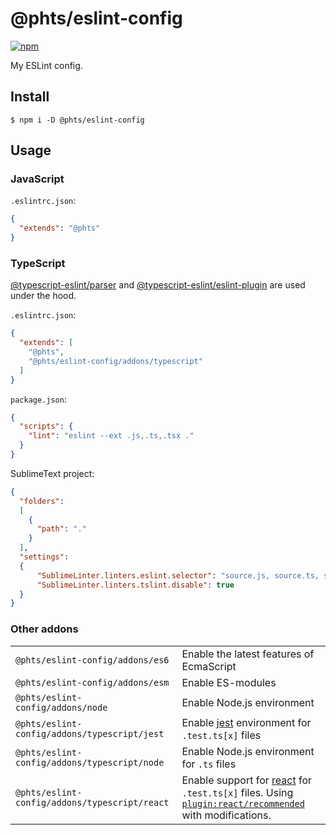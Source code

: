 # @phts/eslint-config

[![npm](https://img.shields.io/npm/v/@phts/eslint-config.svg)](https://www.npmjs.com/package/@phts/eslint-config)

My ESLint config.

## Install

```
$ npm i -D @phts/eslint-config
```

## Usage

### JavaScript

`.eslintrc.json`:

```json
{
  "extends": "@phts"
}
```

### TypeScript

[@typescript-eslint/parser](https://github.com/typescript-eslint/typescript-eslint/tree/master/packages/parser)
and [@typescript-eslint/eslint-plugin](https://github.com/typescript-eslint/typescript-eslint/tree/master/packages/eslint-plugin) are used under the hood.

`.eslintrc.json`:

```json
{
  "extends": [
    "@phts",
    "@phts/eslint-config/addons/typescript"
  ]
}
```

`package.json`:

```json
{
  "scripts": {
    "lint": "eslint --ext .js,.ts,.tsx ."
  }
}
```

SublimeText project:

```json
{
  "folders":
  [
    {
      "path": "."
    }
  ],
  "settings":
  {
      "SublimeLinter.linters.eslint.selector": "source.js, source.ts, source.tsx",
      "SublimeLinter.linters.tslint.disable": true
  }
}
```

### Other addons

<table>
  <tr>
    <td><code>@phts/eslint-config/addons/es6</code></td>
    <td>Enable the latest features of EcmaScript</td>
  </tr>
  <tr>
    <td><code>@phts/eslint-config/addons/esm</code></td>
    <td>Enable ES-modules</td>
  </tr>
  <tr>
    <td><code>@phts/eslint-config/addons/node</code></td>
    <td>Enable Node.js environment</td>
  </tr>
  <tr>
    <td><code>@phts/eslint-config/addons/typescript/jest</code></td>
    <td>Enable <a href="https://jestjs.io/">jest</a> environment for <code>.test.ts[x]</code> files</td>
  </tr>
  <tr>
    <td><code>@phts/eslint-config/addons/typescript/node</code></td>
    <td>Enable Node.js environment for <code>.ts</code> files</td>
  </tr>
  <tr>
    <td><code>@phts/eslint-config/addons/typescript/react</code></td>
    <td>Enable support for <a href="https://reactjs.org/">react</a> for <code>.test.ts[x]</code> files. Using <a href="https://www.npmjs.com/package/eslint-plugin-react"><code>plugin:react/recommended</code></a> with modifications.</td>
  </tr>
</table>

